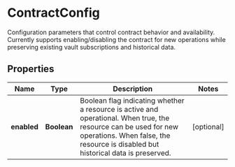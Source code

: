 

# ContractConfig

Configuration parameters that control contract behavior and availability. Currently supports enabling/disabling the contract for new operations while preserving existing vault subscriptions and historical data.

## Properties

| Name | Type | Description | Notes |
|------------ | ------------- | ------------- | -------------|
|**enabled** | **Boolean** | Boolean flag indicating whether a resource is active and operational. When true, the resource can be used for new operations. When false, the resource is disabled but historical data is preserved. |  [optional] |



